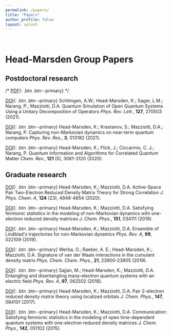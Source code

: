```yaml
---
permalink: /papers/
title: "Papers"
author_profile: false
layout: splash
---
```


<br>

# Head-Marsden Group Papers

## Postdoctoral research

/* [PDF](../assets/papers/Banerjee2021p11706.pdf){: .btn .btn--primary} */


[DOI](https://doi.org/10.1103/PhysRevLett.127.270503){: .btn .btn--primary}
Schlimgen, A.W.; Head-Marsden, K.; Sager, L.M.; Narang, P.; Mazziotti, D.A.
Quantum Simulation of Open Quantum Systems Using a Unitary Decomposition of Operators
*Phys. Rev. Lett.*, **127**, 270503 (2021).

[DOI](https://doi.org/10.1103/PhysRevResearch.3.013182){: .btn .btn--primary}
Head-Marsden, K.; Krastanov, S.; Mazziotti, D.A.; Narang, P.
Capturing non-Markovian dynamics on near-term quantum computers
*Phys. Rev. Res.*, **3**, 013182 (2021).

[DOI](https://doi.org/10.1021/acs.chemrev.0c00620){: .btn .btn--primary}
Head-Marsden, K.; Flick, J.; Ciccarinio, C. J.; Narang, P.
Quantum Information and Algorithms for Correlated Quantum Matter
*Chem. Rev.*, **121** (5), 3061-3120 (2020).



## Graduate research

[DOI](https://doi.org/10.1021/acs.jpca.0c01937){: .btn .btn--primary}
Head-Marsden, K.; Mazziotti, D.A.
Active-Space Pair Two-Electron Reduced Density Matrix Theory for Strong Correlation
*J. Phys. Chem. A*, **124** (23), 4848-4854 (2020).

[DOI](https://doi.org/10.1063/1.5100143){: .btn .btn--primary}
Head-Marsden, K.; Mazziotti, D.A.
Satisfying fermionic statistics in the modeling of non-Markovian dynamics with one-electron reduced density matrices
*J. Chem. Phys.*, **151**, 034111 (2019).

[DOI](https://doi.org/10.1103/PhysRevA.99.022109){: .btn .btn--primary}
Head-Marsden, K.;  Mazziotti, D.A.
Ensemble of Lindblad's trajectories for non-Markovian dynamics
*Phys. Rev. A*, **99**, 022109 (2019).

[DOI](https://doi.org/10.1039/C9CP03361K ){: .btn .btn--primary}
Werba, O.; Raeber, A. E.; Head-Marsden, K.; Mazziotti, D.A.
Signature of van der Waals interactions in the cumulant density matrix
*Phys. Chem. Chem. Phys.*, **21**, 23900-23905 (2019).

[DOI](https://doi.org/10.1103/PhysRevA.97.062502){: .btn .btn--primary}
Sajjan, M.; Head-Marsden, K.; Mazziotti, D.A.
Entangling and disentangling many-electron quantum systems with an electric field
*Phys. Rev. A*, **97**, 062502 (2018).

[DOI](https://doi.org/10.1063/1.4999423){: .btn .btn--primary}
Head-Marsden, K.; Mazziotti, D.A.
Pair 2-electron reduced density matrix theory using localized orbitals
*J. Chem. Phys.*, **147**, 084101 (2017).

[DOI](https://doi.org/10.1063/1.4906942){: .btn .btn--primary}
Head-Marsden, K.; Mazziotti, D.A.
Communication: Satisfying fermionic statistics in the modeling of open time-dependent quantum systems with one-electron reduced density matrices
*J. Chem. Phys.*, **142**, 051102 (2015).


